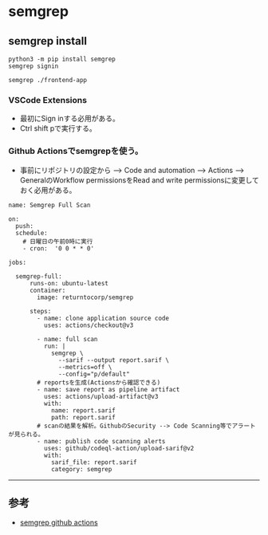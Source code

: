 # semgrep
## semgrep install

```shell
python3 -m pip install semgrep
semgrep signin
```

```shell
semgrep ./frontend-app
```

### VSCode Extensions
- 最初にSign inする必用がある。
- Ctrl shift pで実行する。

### Github Actionsでsemgrepを使う。
- 事前にリポジトリの設定から --> Code and automation --> Actions --> GeneralのWorkflow permissionsをRead and write permissionsに変更しておく必用がある。

```
name: Semgrep Full Scan

on:
  push:
  schedule:
    # 日曜日の午前0時に実行
    - cron:  '0 0 * * 0'

jobs:

  semgrep-full:
      runs-on: ubuntu-latest
      container:
        image: returntocorp/semgrep

      steps:
        - name: clone application source code
          uses: actions/checkout@v3

        - name: full scan
          run: |
            semgrep \
              --sarif --output report.sarif \
              --metrics=off \
              --config="p/default"
        # reportsを生成(Actionsから確認できる)
        - name: save report as pipeline artifact
          uses: actions/upload-artifact@v3
          with:
            name: report.sarif
            path: report.sarif
        # scanの結果を解析。GithubのSecurity --> Code Scanning等でアラートが見られる。
        - name: publish code scanning alerts
          uses: github/codeql-action/upload-sarif@v2
          with:
            sarif_file: report.sarif
            category: semgrep
```
******


## 参考
- [semgrep github actions](https://0xdbe.github.io/GitHub-HowToEnableCodeScanningWithSemgrep/)
